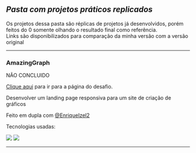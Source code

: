 ## _Pasta com projetos práticos replicados_

Os projetos dessa pasta são réplicas de projetos já desenvolvidos, porém feitos do 0 somente olhando o resultado final como referência.
<br>
Links são disponibilizados para comparação da minha versão com a versão original

<hr>

### AmazingGraph

NÃO CONCLUIDO

<a href="https://github.com/Lorenalgm/AmazingGraph">Clique aqui</a> para ir para a página do desafio.

Desenvolver um landing page responsiva para um site de criação de gráficos

Feito em dupla com <a href="https://github.com/EnriqueIzel2">@EnriqueIzel2</a>

Tecnologias usadas:

<div style="display: inline-block">
    <img src="https://img.shields.io/badge/HTML5-E34F26?style=for-the-badge&logo=html5&logoColor=white">
    <img src="https://img.shields.io/badge/CSS3-1572B6?style=for-the-badge&logo=css3&logoColor=white">
</div>
<hr>
